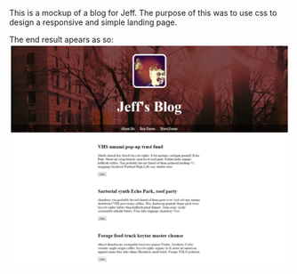 This is a mockup of a blog for Jeff. The purpose of this was to use css to design a responsive and simple landing page.

The end result apears as so:
![](images/mockblog.png)
